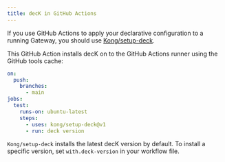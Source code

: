 ```yaml
---
title: decK in GitHub Actions
---
```


If you use GitHub Actions to apply your declarative configuration to a running Gateway, you should use [Kong/setup-deck](https://github.com/kong/setup-deck).

This GitHub Action installs decK on to the GitHub Actions runner using the GitHub tools cache: 

```yaml
on:
  push:
    branches:
      - main
jobs:
  test:
    runs-on: ubuntu-latest
    steps:
      - uses: kong/setup-deck@v1
      - run: deck version
```

`Kong/setup-deck` installs the latest decK version by default. To install a specific version, set `with.deck-version` in your workflow file.





